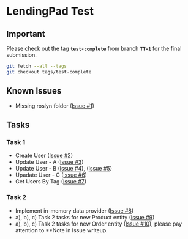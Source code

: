 # LendingPad Test

## Important
Please check out the tag **`test-complete`** from branch **`TT-1`** for the final submission.

```bash
git fetch --all --tags
git checkout tags/test-complete
```

## Known Issues
- Missing roslyn folder ([Issue #1](https://github.com/Coder272-tech/LendingPad-Test/issues/1))

## Tasks

### Task 1

* Create User ([Issue #2](https://github.com/Coder272-tech/LendingPad-Test/issues/2))
* Update User - A ([Issue #3](https://github.com/Coder272-tech/LendingPad-Test/issues/3))
* Update User - B ([Issue #4](https://github.com/Coder272-tech/LendingPad-Test/issues/4)), ([Issue #5](https://github.com/Coder272-tech/LendingPad-Test/issues/5))
* Upadate User - C ([Issue #6](https://github.com/Coder272-tech/LendingPad-Test/issues/6))
* Get Users By Tag ([Issue #7](https://github.com/Coder272-tech/LendingPad-Test/issues/7))

### Task 2

* Implement in-memory data provider ([Issue #8](https://github.com/Coder272-tech/LendingPad-Test/issues/8))
* a), b), c) Task 2 tasks for new Product entity ([Issue #9](https://github.com/Coder272-tech/LendingPad-Test/issues/9))
* a), b), c) Task 2 tasks for new Order entity ([Issue #10](https://github.com/Coder272-tech/LendingPad-Test/issues/10)), please pay attention to **Note in Issue writeup.

